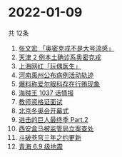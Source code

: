 # 2022-01-09
  共 12条

  <!-- BEGIN -->
  <!-- 最后更新时间:Sun Jan 09 2022 11:09:11 GMT+0000 (Coordinated Universal Time) -->
  1. [张文宏 「奥密克戎不是大号流感」](https://www.zhihu.com/search?q=奥密克戎)
1. [天津 2 例本土确诊系奥密克戎](https://www.zhihu.com/search?q=天津疫情)
1. [上海网红「玩偶医生」](https://www.zhihu.com/search?q=玩偶医生)
1. [河南禹州公布病例活动轨迹](https://www.zhihu.com/search?q=河南疫情)
1. [爆料称爱尔眼科存在行贿现象](https://www.zhihu.com/search?q=爱尔眼科)
1. [海贼王 1037 话情报](https://www.zhihu.com/search?q=海贼王)
1. [教师资格证面试](https://www.zhihu.com/search?q=教师资格证面试)
1. [北京冬奥会开幕式](https://www.zhihu.com/search?q=冬奥会)
1. [进击的巨人最终季 Part.2](https://www.zhihu.com/search?q=进击的巨人)
1. [西安盒马被监管局立案查处](https://www.zhihu.com/search?q=西安盒马)
1. [斗破苍穹三年之约更新](https://www.zhihu.com/search?q=斗破苍穹三年之约)
1. [青海 6.9 级地震](https://www.zhihu.com/search?q=青海地震)
  <!-- END -->
  